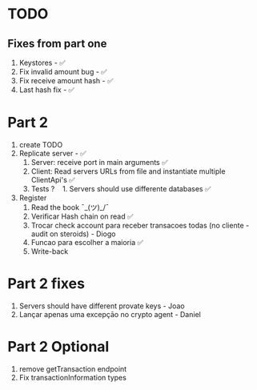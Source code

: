 # TODO

## Fixes from part one
1. Keystores - ✅
1. Fix invalid amount bug - ✅
1. Fix receive amount hash - ✅
1. Last hash fix - ✅

# Part 2
1. create TODO
1. Replicate server - ✅
    1. Server: receive port in main arguments ✅
    1. Client: Read servers URLs from file and instantiate multiple ClientApi's ✅
    1. Tests ?
    1. Servers should use differente databases ✅
1. Register 
    1. Read the book ¯\_(ツ)_/¯
    1. Verificar Hash chain on read  ✅
    1. Trocar check account para receber transacoes todas (no cliente - audit on steroids) - Diogo
    1. Funcao para escolher a maioria ✅
    1. Write-back


# Part 2 fixes
1. Servers should have different provate keys - Joao
1. Lançar apenas uma excepçāo no crypto agent - Daniel

# Part 2 Optional
1. remove getTransaction endpoint
1. Fix transactionInformation types